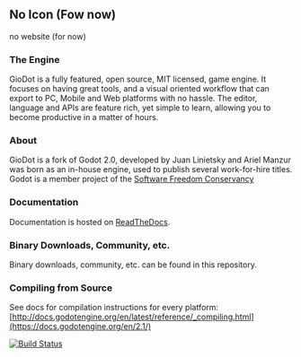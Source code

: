 ## No Icon (Fow now)

no website (for now)

### The Engine

GioDot is a fully featured, open source, MIT licensed, game engine. It focuses on having great tools, and a visual oriented workflow that can export to PC, Mobile and Web platforms with no hassle.
The editor, language and APIs are feature rich, yet simple to learn, allowing you to become productive in a matter of hours.

### About

GioDot is a fork of Godot 2.0, developed by Juan Linietsky and Ariel Manzur was born as an in-house engine, used to publish several work-for-hire titles. Godot is a member project of the [Software Freedom Conservancy](https://sfconservancy.org)

### Documentation

Documentation is hosted on [ReadTheDocs](https://docs.godotengine.org/en/2.1/).

### Binary Downloads, Community, etc.

Binary downloads, community, etc. can be found in this repository.

### Compiling from Source

See docs for compilation instructions for every platform:
[http://docs.godotengine.org/en/latest/reference/_compiling.html](https://docs.godotengine.org/en/2.1/)

[![Build Status](https://travis-ci.org/godotengine/godot.svg?branch=master)](https://travis-ci.org/godotengine/godot)

